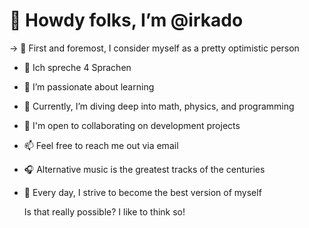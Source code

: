 # 👋 Howdy folks, I’m @irkado

-> 💟 First and foremost, I consider myself as a pretty optimistic person

- 💭 Ich spreche 4 Sprachen
- 👀 I’m passionate about learning
- 🌱 Currently, I’m diving deep into math, physics, and programming
- 💞️ I'm open to collaborating on development projects
- 📫 Feel free to reach me out via email
- 🎧 Alternative music is the greatest tracks of the centuries
- 💜 Every day, I strive to become the best version of myself

  Is that really possible? I like to think so!

